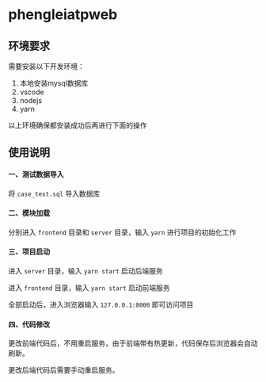 # phengleiatpweb

## 环境要求

需要安装以下开发环境：

1. 本地安装mysql数据库
2. vscode
3. nodejs
4. yarn

以上环境确保都安装成功后再进行下面的操作

## 使用说明

#### 一、测试数据导入

将 ```case_test.sql``` 导入数据库

#### 二、模块加载

分别进入 ```frontend``` 目录和 ```server``` 目录，输入 ```yarn``` 进行项目的初始化工作

#### 三、项目启动

进入 ```server``` 目录，输入 ```yarn start``` 启动后端服务

进入 ```frontend``` 目录，输入 ```yarn start``` 启动前端服务

全部启动后，进入浏览器输入 ```127.0.0.1:8000``` 即可访问项目

#### 四、代码修改

更改前端代码后，不用重启服务，由于前端带有热更新，代码保存后浏览器会自动刷新。

更改后端代码后需要手动重启服务。